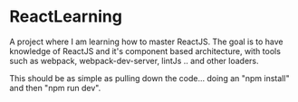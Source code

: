 # ReactLearning
A project where I am learning how to master ReactJS. The goal is to have knowledge of ReactJS and it's component based architecture, with tools such as webpack, webpack-dev-server, lintJs .. and other loaders.

This should be as simple as pulling down the code... doing an "npm install" and then "npm run dev".
